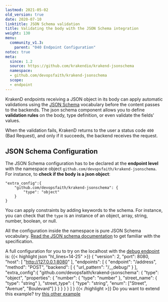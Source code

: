 ```yaml
---
lastmod: 2021-05-02
old_version: true
date: 2020-07-10
linktitle: JSON Schema validation
title: Validating the body with the JSON Schema integration
weight: 130
menu:
  community_v1.3:
    parent: "040 Endpoint Configuration"
notoc: true
meta:
  since: 1.2
  source: https://github.com/krakendio/krakend-jsonschema
  namespace:
  - github.com/devopsfaith/krakend-jsonschema
  scope:
  - endpoint
---
```

KrakenD endpoints receiving a JSON object in its body can apply automatic validations using the [JSON Schema](https://json-schema.org/) vocabulary before the content passes to the backends. The json schema component allows you to define **validation rules** on the body, type definition, or even validate the fields' values.

When the validation fails, KrakenD returns to the user a status code `400` (Bad Request), and only if it succeeds, the backend receives the request.

## JSON Schema Configuration
The JSON Schema configuration has to be declared at the **endpoint level** with the namespace object `github.com/devopsfaith/krakend-jsonschema`. For instance, to **check if the body is a json object**:

    "extra_config":{
        "github.com/devopsfaith/krakend-jsonschema": {
            "type": "object"
        }
    }

You can apply constraints by adding keywords to the schema. For instance, you can check that the `type` is an instance of an object, array, string, number, boolean, or null.

All the configuration inside the namespace is pure JSON Schema vocabulary. [Read the JSON schema documentation](https://json-schema.org/) to get familiar with the specification.

 A full configuration for you to try on the localhost with the [debug endpoint](/docs/v1.3/endpoints/debug-endpoint/) is:
{{< highlight json "hl_lines=14-25" >}}
{
    "version": 2,
    "port": 8080,
    "host": [ "http://127.0.0.1:8080" ],
    "endpoints": [
        {
            "endpoint": "/address",
            "method": "POST",
            "backend": [
                {
                    "url_pattern": "/__debug/"
                }
            ],
            "extra_config":{
                "github.com/devopsfaith/krakend-jsonschema": {
                  "type": "object",
                  "properties": {
                    "number":      { "type": "number" },
                    "street_name": { "type": "string" },
                    "street_type": { "type": "string",
                                     "enum": ["Street", "Avenue", "Boulevard"]
                                   }
                  }
                }
            }
        }
    ]
}
{{< /highlight >}}
Do you want to extend this example? try [this other example](https://json-schema.org/learn/examples/address.schema.json)
